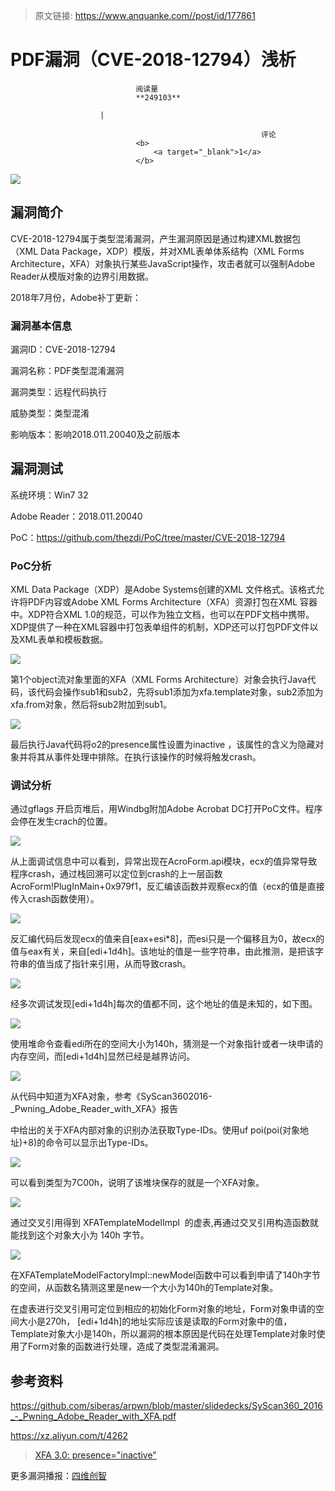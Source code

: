 > 原文链接: https://www.anquanke.com//post/id/177861 


# PDF漏洞（CVE-2018-12794）浅析


                                阅读量   
                                **249103**
                            
                        |
                        
                                                            评论
                                <b>
                                    <a target="_blank">1</a>
                                </b>
                                                                                    



[![](https://p3.ssl.qhimg.com/t011d06792566ca6b5f.jpg)](https://p3.ssl.qhimg.com/t011d06792566ca6b5f.jpg)

## 漏洞简介

CVE-2018-12794属于类型混淆漏洞，产生漏洞原因是通过构建XML数据包（XML Data Package，XDP）模版，并对XML表单体系结构（XML Forms Architecture，XFA）对象执行某些JavaScript操作，攻击者就可以强制Adobe Reader从模版对象的边界引用数据。

2018年7月份，Adobe补丁更新：

### 漏洞基本信息

漏洞ID：CVE-2018-12794

漏洞名称：PDF类型混淆漏洞

漏洞类型：远程代码执行

威胁类型：类型混淆

影响版本：影响2018.011.20040及之前版本

## 漏洞测试

系统环境：Win7 32

Adobe Reader：2018.011.20040

PoC：https://github.com/thezdi/PoC/tree/master/CVE-2018-12794

### PoC分析

XML Data Package（XDP）是Adobe Systems创建的XML 文件格式。该格式允许将PDF内容或Adobe XML Forms Architecture（XFA）资源打包在XML 容器中。XDP符合XML 1.0的规范，可以作为独立文档，也可以在PDF文档中携带。XDP提供了一种在XML容器中打包表单组件的机制，XDP还可以打包PDF文件以及XML表单和模板数据。

[![](https://p3.ssl.qhimg.com/dm/1024_926_/t0176648bda945a9cf8.jpg)](https://p3.ssl.qhimg.com/dm/1024_926_/t0176648bda945a9cf8.jpg)

第1个object流对象里面的XFA（XML Forms Architecture）对象会执行Java代码，该代码会操作sub1和sub2，先将sub1添加为xfa.template对象，sub2添加为xfa.from对象，然后将sub2附加到sub1。

[![](https://p0.ssl.qhimg.com/dm/1024_462_/t0160a28a312831dc49.jpg)](https://p0.ssl.qhimg.com/dm/1024_462_/t0160a28a312831dc49.jpg)

最后执行Java代码将o2的presence属性设置为inactive ，该属性的含义为隐藏对象并将其从事件处理中排除。在执行该操作的时候将触发crash。

### 调试分析

通过gflags 开启页堆后，用Windbg附加Adobe Acrobat DC打开PoC文件。程序会停在发生crach的位置。

[![](https://p0.ssl.qhimg.com/dm/1024_214_/t01d27089069934238b.jpg)](https://p0.ssl.qhimg.com/dm/1024_214_/t01d27089069934238b.jpg)

从上面调试信息中可以看到，异常出现在AcroForm.api模块，ecx的值异常导致程序crash，通过栈回溯可以定位到crash的上一层函数AcroForm!PlugInMain+0x979f1，反汇编该函数并观察ecx的值（ecx的值是直接传入crash函数使用）。

[![](https://p0.ssl.qhimg.com/t0186a5a1434760892c.jpg)](https://p0.ssl.qhimg.com/t0186a5a1434760892c.jpg)

反汇编代码后发现ecx的值来自[eax+esi*8]，而esi只是一个偏移且为0，故ecx的值与eax有关，来自[edi+1d4h]。该地址的值是一些字符串，由此推测，是把该字符串的值当成了指针来引用，从而导致crash。

[![](https://p5.ssl.qhimg.com/t01a40490a4878933ce.jpg)](https://p5.ssl.qhimg.com/t01a40490a4878933ce.jpg)

经多次调试发现[edi+1d4h]每次的值都不同，这个地址的值是未知的，如下图。

[![](https://p5.ssl.qhimg.com/t01d3f1ced65853a0c8.jpg)](https://p5.ssl.qhimg.com/t01d3f1ced65853a0c8.jpg)

使用堆命令查看edi所在的空间大小为140h，猜测是一个对象指针或者一块申请的内存空间，而[edi+1d4h]显然已经是越界访问。

[![](https://p1.ssl.qhimg.com/t0178cd4a8cd4b9b4ca.jpg)](https://p1.ssl.qhimg.com/t0178cd4a8cd4b9b4ca.jpg)

从代码中知道为XFA对象，参考《SyScan3602016-_Pwning_Adobe_Reader_with_XFA》报告

中给出的关于XFA内部对象的识别办法获取Type-IDs。使用uf poi(poi(对象地址)+8)的命令可以显示出Type-IDs。

[![](https://p3.ssl.qhimg.com/t01c42691d2e1af3d2e.jpg)](https://p3.ssl.qhimg.com/t01c42691d2e1af3d2e.jpg)

可以看到类型为7C00h，说明了该堆块保存的就是一个XFA对象。

[![](https://p5.ssl.qhimg.com/t01fc49f5864084379a.jpg)](https://p5.ssl.qhimg.com/t01fc49f5864084379a.jpg)

通过交叉引用得到 XFATemplateModelImpl  的虚表,再通过交叉引用构造函数就能找到这个对象大小为 140h 字节。

[![](https://p1.ssl.qhimg.com/t011776a35f83fdbaf8.jpg)](https://p1.ssl.qhimg.com/t011776a35f83fdbaf8.jpg)

在XFATemplateModelFactoryImpl::newModel函数中可以看到申请了140h字节的空间，从函数名猜测这里是new一个大小为140h的Template对象。

在虚表进行交叉引用可定位到相应的初始化Form对象的地址，Form对象申请的空间大小是270h， [edi+1d4h]的地址实际应该是读取的Form对象中的值，Template对象大小是140h，所以漏洞的根本原因是代码在处理Template对象时使用了Form对象的函数进行处理，造成了类型混淆漏洞。

## 参考资料

https://github.com/siberas/arpwn/blob/master/slidedecks/SyScan360_2016_-_Pwning_Adobe_Reader_with_XFA.pdf

https://xz.aliyun.com/t/4262



> [XFA 3.0: presence="inactive"](http://blogs.adobe.com/formfeed/2009/03/xfa_30_presenceinactive.html)

<iframe class="wp-embedded-content" sandbox="allow-scripts" security="restricted" style="position: absolute; clip: rect(1px, 1px, 1px, 1px);" src="http://blogs.adobe.com/formfeed/2009/03/xfa_30_presenceinactive.html/embed#?secret=zQuA7D2bF3" data-secret="zQuA7D2bF3" width="500" height="282" title='“XFA 3.0: presence="inactive"” — FormFeed' frameborder="0" marginwidth="0" marginheight="0" scrolling="no"></iframe>

更多漏洞播报：[四维创智](http://www.4dogs.cn/)
